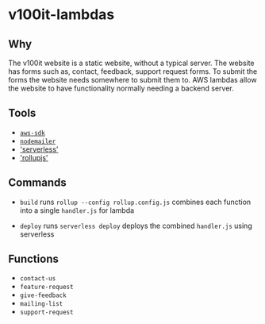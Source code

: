# v100it-lambdas

## Why

The v100it website is a static website, without a typical server.
The website has forms such as, contact, feedback, support request forms.
To submit the forms the website needs somewhere to submit them to.
AWS lambdas allow the website to have functionality normally needing a backend server.

## Tools

- [`aws-sdk`](https://github.com/aws/aws-sdk-js)
- [`nodemailer`](https://nodemailer.com)
- ['serverless'](https://serverless.com)
- ['rollupjs'](https://rollupjs.org/)

## Commands

- `build`
	runs `rollup --config rollup.config.js`
	combines each function into a single `handler.js` for lambda


- `deploy`
	runs `serverless deploy`
	deploys the combined `handler.js` using serverless

## Functions

- `contact-us`
- `feature-request`
- `give-feedback`
- `mailing-list`
- `support-request`
